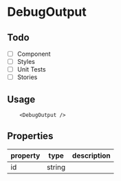 # DebugOutput

## Todo

- [ ] Component
- [ ] Styles
- [ ] Unit Tests
- [ ] Stories

## Usage

```tsx
    <DebugOutput />
```

## Properties
| property | type   | description |
|----------|--------|-------------|
| id       | string |             |
